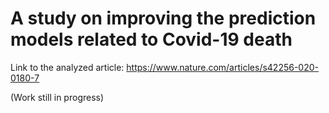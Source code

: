 # A study on improving the prediction models related to Covid-19 death

Link to the analyzed article: https://www.nature.com/articles/s42256-020-0180-7

(Work still in progress)
